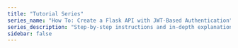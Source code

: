 ```yaml
---
title: "Tutorial Series"
series_name: "How To: Create a Flask API with JWT-Based Authentication"
series_description: "Step-by-step instructions and in-depth explanations to guide you through the process of creating a robust, production-quality REST API"
sidebar: false
---
```

